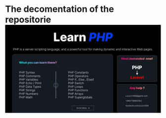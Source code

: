 <h1>The decomentation of the repositorie</h>


<img src="image/head.png" alt="Alt text" title="Optional title">